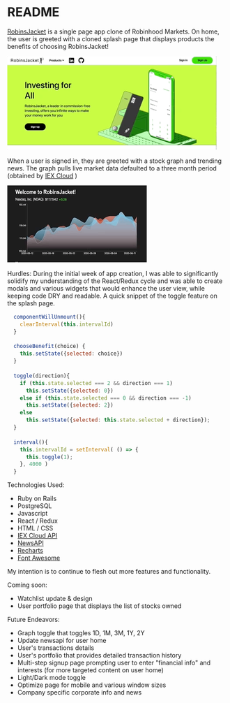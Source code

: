 # README

<a href="https://robins-jacket.herokuapp.com/#/">RobinsJacket</a> is a single page app clone of Robinhood Markets. On home, the user is greeted with a cloned splash page that displays products the benefits of choosing RobinsJacket!

![](./app/assets/images/RJ_Splash2.gif)

When a user is signed in, they are greeted with a stock graph and trending news. The graph pulls live market data defaulted to a three month period (obtained by <a href="https://iexcloud.io/">IEX Cloud</a> )

![](./app/assets/images/RJ_Graph.gif)


Hurdles:
During the initial week of app creation, I was able to significantly solidify my understanding of the React/Redux cycle and was able to create modals and various widgets that would enhance the user view, while keeping code DRY and readable. A quick snippet of the toggle feature on the splash page.

```Javascript
  componentWillUnmount(){
    clearInterval(this.intervalId)
  }

  chooseBenefit(choice) {
    this.setState({selected: choice})
  }

  toggle(direction){
    if (this.state.selected === 2 && direction === 1)
      this.setState({selected: 0})
    else if (this.state.selected === 0 && direction === -1)
      this.setState({selected: 2})
    else
      this.setState({selected: this.state.selected + direction});
  }

  interval(){ 
    this.intervalId = setInterval( () => {
      this.toggle(1);
    }, 4000 )
  }
  ```


Technologies Used:
- Ruby on Rails
- PostgreSQL
- Javascript
- React / Redux
- HTML / CSS
- <a href="https://iexcloud.io/">IEX Cloud API</a>
- <a href="https://newsapi.org/">NewsAPI</a>
- <a href="https://recharts.org/en-US/">Recharts</a>
- <a href="https://fontawesome.com/">Font Awesome</a>


My intention is to continue to flesh out more features and functionality.

Coming soon:
- Watchlist update & design
- User portfolio page that displays the list of stocks owned

Future Endeavors:
- Graph toggle that toggles 1D, 1M, 3M, 1Y, 2Y
- Update newsapi for user home
- User's transactions details
- User's portfolio that provides detailed transaction history
- Multi-step signup page prompting user to enter "financial info" and interests (for more targeted content on user home)
- Light/Dark mode toggle
- Optimize page for mobile and various window sizes
- Company specific corporate info and news
